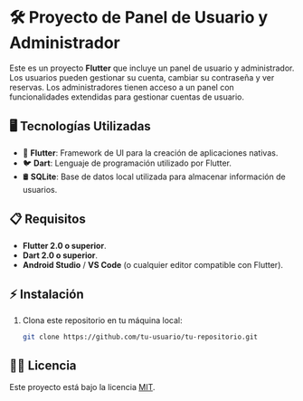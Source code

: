 # 🛠️ Proyecto de Panel de Usuario y Administrador

Este es un proyecto **Flutter** que incluye un panel de usuario y administrador. Los usuarios pueden gestionar su cuenta, cambiar su contraseña y ver reservas. Los administradores tienen acceso a un panel con funcionalidades extendidas para gestionar cuentas de usuario.

## 🖥️ Tecnologías Utilizadas

- 🚀 **Flutter**: Framework de UI para la creación de aplicaciones nativas.
- 🐦 **Dart**: Lenguaje de programación utilizado por Flutter.
- 🛢️ **SQLite**: Base de datos local utilizada para almacenar información de usuarios.

## 📋 Requisitos

- **Flutter 2.0 o superior**.
- **Dart 2.0 o superior**.
- **Android Studio** / **VS Code** (o cualquier editor compatible con Flutter).

## ⚡ Instalación

1. Clona este repositorio en tu máquina local:

   ```bash
   git clone https://github.com/tu-usuario/tu-repositorio.git

## 🧑‍💻 Licencia

Este proyecto está bajo la licencia [MIT](LICENSE).
